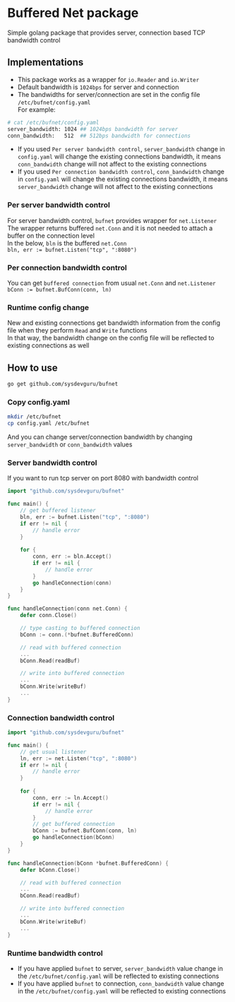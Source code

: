 
# Buffered Net package
Simple golang package that provides server, connection based TCP bandwidth control

## Implementations
- This package works as a wrapper for `io.Reader` and `io.Writer`
- Default bandwidth is `1024bps` for server and connection
- The bandwidths for server/connection are set in the config file `/etc/bufnet/config.yaml`  
For example:  
```sh
# cat /etc/bufnet/config.yaml
server_bandwidth: 1024 ## 1024bps bandwidth for server
conn_bandwidth:   512  ## 512bps bandwidth for connections
```
- If you used `Per server bandwidth control`, `server_bandwidth` change in `config.yaml` will change the existing connections bandwidth, it means `conn_bandwidth` change will not affect to the existing connections
- If you used `Per connection bandwidth control`, `conn_bandwidth` change in `config.yaml` will change the existing connections bandwidth, it means `server_bandwidth` change will not affect to the existing connections

### Per server bandwidth control
For server bandwidth control, `bufnet` provides wrapper for `net.Listener`  
The wrapper returns buffered `net.Conn` and it is not needed to attach a buffer on the connection level  
In the below, `bln` is the buffered `net.Conn`  
`bln, err := bufnet.Listen("tcp", ":8080")`

### Per connection bandwidth control
You can get `buffered connection` from usual `net.Conn` and `net.Listener`  
`bConn := bufnet.BufConn(conn, ln)`

### Runtime config change
New and existing connections get bandwidth information from the config file when they perform `Read` and `Write` functions  
In that way, the bandwidth change on the config file will be reflected to existing connections as well  

## How to use
```sh
go get github.com/sysdevguru/bufnet
```
### Copy config.yaml
```sh
mkdir /etc/bufnet
cp config.yaml /etc/bufnet
```
And you can change server/connection bandwidth by changing `server_bandwidth` or `conn_bandwidth` values
### Server bandwidth control
If you want to run tcp server on port 8080 with bandwidth control
```go
import "github.com/sysdevguru/bufnet"

func main() {
    // get buffered listener
    bln, err := bufnet.Listen("tcp", ":8080")
	if err != nil {
		// handle error
    }
    
    for {
		conn, err := bln.Accept()
		if err != nil {
			// handle error
		}
		go handleConnection(conn)
	}
}

func handleConnection(conn net.Conn) {
    defer conn.Close()

    // type casting to buffered connection
    bConn := conn.(*bufnet.BufferedConn)

    // read with buffered connection
    ...
    bConn.Read(readBuf)

    // write into buffered connection
    ...
    bConn.Write(writeBuf)
    ...
}
```

### Connection bandwidth control
```go
import "github.com/sysdevguru/bufnet"

func main() {
    // get usual listener
    ln, err := net.Listen("tcp", ":8080")
	if err != nil {
		// handle error
    }
    
    for {
		conn, err := ln.Accept()
		if err != nil {
			// handle error
        }
        // get buffered connection
        bConn := bufnet.BufConn(conn, ln)
		go handleConnection(bConn)
	}
}

func handleConnection(bConn *bufnet.BufferedConn) {
    defer bConn.Close()

    // read with buffered connection
    ...
    bConn.Read(readBuf)

    // write into buffered connection
    ...
    bConn.Write(writeBuf)
    ...
}
```

### Runtime bandwidth control
- If you have applied `bufnet` to server, `server_bandwidth` value change in the `/etc/bufnet/config.yaml` will be reflected to existing connections
- If you have applied `bufnet` to connection, `conn_bandwidth` value change in the `/etc/bufnet/config.yaml` will be reflected to existing connections
